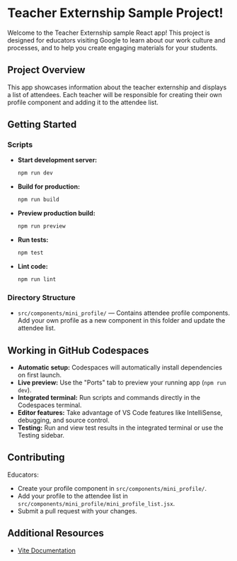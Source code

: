 # Teacher Externship Sample Project!

Welcome to the Teacher Externship sample React app! This project is designed for educators visiting Google to learn about our work culture and processes, and to help you create engaging materials for your students.

## Project Overview

This app showcases information about the teacher externship and displays a list of attendees. Each teacher will be responsible for creating their own profile component and adding it to the attendee list.

## Getting Started

### Scripts

- **Start development server:**  
  ```bash
  npm run dev
  ```
- **Build for production:**  
  ```bash
  npm run build
  ```
- **Preview production build:**  
  ```bash
  npm run preview
  ```
- **Run tests:**  
  ```bash
  npm test
  ```
- **Lint code:**  
  ```bash
  npm run lint
  ```

### Directory Structure

- `src/components/mini_profile/` — Contains attendee profile components.  
  Add your own profile as a new component in this folder and update the attendee list.

## Working in GitHub Codespaces

- **Automatic setup:** Codespaces will automatically install dependencies on first launch.
- **Live preview:** Use the "Ports" tab to preview your running app (`npm run dev`).
- **Integrated terminal:** Run scripts and commands directly in the Codespaces terminal.
- **Editor features:** Take advantage of VS Code features like IntelliSense, debugging, and source control.
- **Testing:** Run and view test results in the integrated terminal or use the Testing sidebar.

## Contributing

Educators:  
- Create your profile component in `src/components/mini_profile/`.
- Add your profile to the attendee list in `src/components/mini_profile/mini_profile_list.jsx`.
- Submit a pull request with your changes.

## Additional Resources

- [Vite Documentation](https://vitejs.dev/)